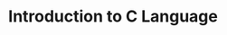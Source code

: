 ---
id: basic-introduction-c
title: Introduction to C Language
sidebar_label: Introduction to C Language
---